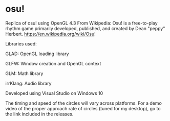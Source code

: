 # osu!

Replica of osu! using OpenGL 4.3
From Wikipedia: 
  Osu! is a free-to-play rhythm game primarily developed, published, and created by Dean "peppy" Herbert. 
  https://en.wikipedia.org/wiki/Osu!
 
Libraries used: 

  GLAD: OpenGL loading library
  
  GLFW: Window creation and OpenGL context
  
  GLM: Math library
  
  irrKlang: Audio library
  
    
Developed using Visual Studio on Windows 10

The timing and speed of the circles will vary across platforms. For a demo video of the proper approach rate of circles (tuned for my desktop), go to the link included in the releases.
  
